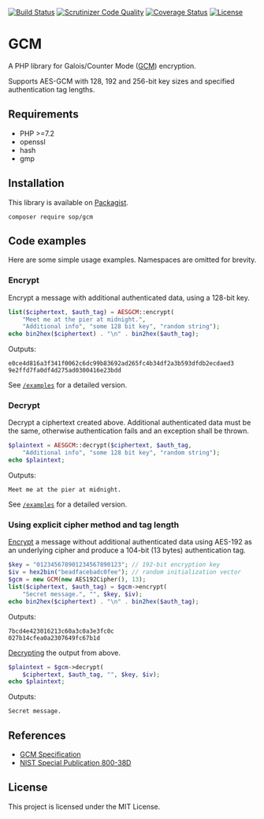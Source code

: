 [![Build Status](https://travis-ci.org/sop/gcm.svg?branch=master)](https://travis-ci.org/sop/gcm)
[![Scrutinizer Code Quality](https://scrutinizer-ci.com/g/sop/gcm/badges/quality-score.png?b=master)](https://scrutinizer-ci.com/g/sop/gcm/?branch=master)
[![Coverage Status](https://coveralls.io/repos/github/sop/gcm/badge.svg?branch=master)](https://coveralls.io/github/sop/gcm?branch=master)
[![License](https://poser.pugx.org/sop/gcm/license)](https://github.com/sop/gcm/blob/master/LICENSE)

# GCM

A PHP library for Galois/Counter Mode
([GCM](http://csrc.nist.gov/groups/ST/toolkit/BCM/documents/proposedmodes/gcm/gcm-spec.pdf))
encryption.

Supports AES-GCM with 128, 192 and 256-bit key sizes and specified
authentication tag lengths.

## Requirements

-   PHP >=7.2
-   openssl
-   hash
-   gmp

## Installation

This library is available on
[Packagist](https://packagist.org/packages/sop/gcm).

    composer require sop/gcm

## Code examples

Here are some simple usage examples. Namespaces are omitted for brevity.

### Encrypt

Encrypt a message with additional authenticated data, using a 128-bit key.

```php
list($ciphertext, $auth_tag) = AESGCM::encrypt(
    "Meet me at the pier at midnight.",
    "Additional info", "some 128 bit key", "random string");
echo bin2hex($ciphertext) . "\n" . bin2hex($auth_tag);
```

Outputs:

    e0ce4d816a3f341f0062c6dc99b83692ad265fc4b34df2a3b593dfdb2ecdaed3
    9e2ffd7fa0df4d275ad0300416e23bdd

See [`/examples`](https://github.com/sop/gcm/blob/master/examples/encrypt.php) for a detailed version.

### Decrypt

Decrypt a ciphertext created above. Additional authenticated data must
be the same, otherwise authentication fails and an exception shall be thrown.

```php
$plaintext = AESGCM::decrypt($ciphertext, $auth_tag,
    "Additional info", "some 128 bit key", "random string");
echo $plaintext;
```

Outputs:

    Meet me at the pier at midnight.

See [`/examples`](https://github.com/sop/gcm/blob/master/examples/decrypt.php) for a detailed version.

### Using explicit cipher method and tag length

[Encrypt](https://github.com/sop/gcm/blob/master/examples/explicit-encrypt.php)
a message without additional authenticated data using AES-192
as an underlying cipher and produce a 104-bit (13 bytes) authentication tag.

```php
$key = "012345678901234567890123"; // 192-bit encryption key
$iv = hex2bin("beadfacebadc0fee"); // random initialization vector
$gcm = new GCM(new AES192Cipher(), 13);
list($ciphertext, $auth_tag) = $gcm->encrypt(
    "Secret message.", "", $key, $iv);
echo bin2hex($ciphertext) . "\n" . bin2hex($auth_tag);
```

Outputs:

    7bcd4e423016213c60a3c0a3e3fc0c
    027b14cfea0a2307649fc67b1d

[Decrypting](https://github.com/sop/gcm/blob/master/examples/explicit-decrypt.php)
the output from above.

```php
$plaintext = $gcm->decrypt(
    $ciphertext, $auth_tag, "", $key, $iv);
echo $plaintext;
```

Outputs:

    Secret message.

## References

-   [GCM Specification](http://csrc.nist.gov/groups/ST/toolkit/BCM/documents/proposedmodes/gcm/gcm-spec.pdf)
-   [NIST Special Publication 800-38D](http://csrc.nist.gov/publications/nistpubs/800-38D/SP-800-38D.pdf)

## License

This project is licensed under the MIT License.
